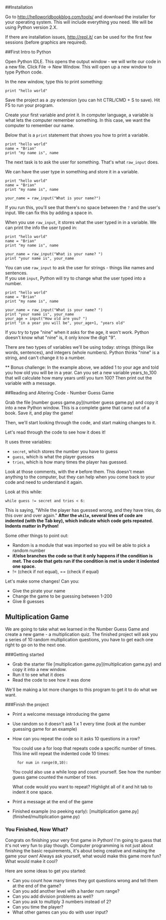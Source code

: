 ##Installation

Go to http://helloworldbookblog.com/tools/ and download the installer for your operating system. This will include everything you need. We will be using Python version 2.X.

If there are installation issues, http://repl.it/ can be used for the first few sessions (before graphics are required). 


##First Intro to Python

Open Python IDLE. This opens the output window - we will write our code in a new file. Click File -> New Window.  This will open up a new window to type Python code.

In the new window, type this to print something:

    print "hello world"

Save the project as a .py extension (you can hit CTRL/CMD + S to save). Hit F5 to run your program.

Create your first variable and print it.  In computer language, a variable is what lets the computer remember something.  In this case, we want the computer to remember our name.  

Below that is a `print` statement that shows you how to print a variable.

    print "hello world"
    name = "Brian"
    print "my name is", name

The next task is to ask the user for something.  That's what `raw_input` does.

We can have the user type in something and store it in a variable.

    print "hello world"
    name = "Brian"
    print "my name is", name
    
    your_name = raw_input("What is your name?")
    
If you run this, you'll see that there's no space between the `?` and the user's input.  We can fix this by adding a space in.

When you use `raw_input`, it stores what the user typed in in a variable.  We can print the info the user typed in:

    print "hello world"
    name = "Brian"
    print "my name is", name
    
    your_name = raw_input("What is your name? ")
    print "your name is", your_name
    
You can use `raw_input` to ask the user for strings - things like names and sentences.  
If you use `input`, Python will try to change what the user typed into a number.

    print "hello world"
    name = "Brian"
    print "my name is", name
    
    your_name = raw_input("What is your name? ")
    print "your name is", your_name
    your_age = input("How old are you? ")
    print "in a year you will be", your_age+1, "years old"

If you try to type "nine" when it asks for the age, it won't work.  Python doesn't know what "nine" is, it only know the digit "9".

There are two types of variables we'll be using today: strings (things like words, sentences), and integers (whole numbers).  Python thinks "nine" is a string, and can't change it to a number.

** Bonus challenge: In the example above, we added 1 to your age and told you how old you will be in a year. Can you set a new variable years_to_100 that will calculate how many years until you turn 100? Then print out the variable with a message.

##Reading and Altering Code - Number Guess Game

Grab the file [number guess game.py](number guess game.py) and copy it into a new Python window. This is a complete game that came out of a book.  Save it, and play the game!

Then, we'll start looking through the code, and start making changes to it.

Let's read through the code to see how it does it!

It uses three variables:
 * `secret`, which stores the number you have to guess
 * `guess`, which is what the player guesses
 * `tries`, which is how many times the player has guessed.
 
Look at those comments, with the `#` before them.  This doesn't mean anything to the computer, but they can help when you come back to your code and need to understand it again.
 
Look at this while:
 
    while guess != secret and tries < 6:
    
This is saying, "While the player has guessed wrong, and they have tries, do this over and over again."  **After the `while`, several lines of code are indented (with the Tab key), which indicate which code gets repeated. Indents matter in Python!**

Some other things to point out:
* Random is a module that was imported so you will be able to pick a random number
* **if/else branches the code so that it only happens if the condition is met. The code that gets run if the condition is met is under it indented one space.**
* != (check if not equal), == (check if equal)

Let's make some changes! Can you:
* Give the pirate your name
* Change the game to be guessing between 1-200
* Give 8 guesses


## Multiplication Game

We are going to take what we learned in the Number Guess Game and create a new game - a multiplication quiz. The finished project will ask you a series of 10 random multiplication questions, you have to get each one right to go on to the next one.

###Getting started
* Grab the starter file [multiplication game.py](multiplication game.py) and copy it into a new window.
* Run it to see what it does
* Read the code to see how it was done

We'll be making a lot more changes to this program to get it to do what we want.

###Finish the project
* Print a welcome message introducing the game
* Use random so it doesn't ask 1 x 1 every time (look at the number guessing game for an example)
* How can you repeat the code so it asks 10 questions in a row?

    You could use a for loop that repeats code a specific number of times. This line will repeat the indented code 10 times:

        for num in range(0,10):

    You could also use a while loop and count yourself. See how the number guess game counted the number of tries.
    
    What code would you want to repeat? Highlight all of it and hit tab to indent it one space.
    
* Print a message at the end of the game

* Finished example (no peeking early): [multiplication game.py](finished/multiplication game.py)

### You Finished, Now What?
Congrats on finishing your very first game in Python! I'm going to guess that it's not very fun to play though. Computer programming is not just about finishing the basic requirements, it's about being creative and making the game your own! Always ask yourself, what would make this game more fun? What would make it cool?

Here are some ideas to get you started:

* Can you count how many times they got questions wrong and tell them at the end of the game?
* Can you add another level with a harder num range?
* Can you add division problems as well?
* Can you ask to multiply 3 numbers instead of 2?
* Can you time the player?
* What other games can you do with user input?  

